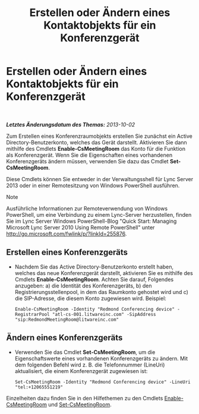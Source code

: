 ﻿---
title: Erstellen oder Ändern eines Kontaktobjekts für ein Konferenzgerät
TOCTitle: Erstellen oder Ändern eines Kontaktobjekts für ein Konferenzgerät
ms:assetid: 62ed64be-379c-417d-9453-511881cf5604
ms:mtpsurl: https://technet.microsoft.com/de-de/library/JJ994035(v=OCS.15)
ms:contentKeyID: 52056350
ms.date: 05/19/2016
mtps_version: v=OCS.15
ms.translationtype: HT
---

# Erstellen oder Ändern eines Kontaktobjekts für ein Konferenzgerät

 

_**Letztes Änderungsdatum des Themas:** 2013-10-02_

Zum Erstellen eines Konferenzraumobjekts erstellen Sie zunächst ein Active Directory-Benutzerkonto, welches das Gerät darstellt. Aktivieren Sie dann mithilfe des Cmdlets **Enable-CsMeetingRoom** das Konto für die Funktion als Konferenzgerät. Wenn Sie die Eigenschaften eines vorhandenen Konferenzgeräts ändern müssen, verwenden Sie dazu das Cmdlet **Set-CsMeetingRoom**.

Diese Cmdlets können Sie entweder in der Verwaltungsshell für Lync Server 2013 oder in einer Remotesitzung von Windows PowerShell ausführen.


> [!NOTE]
> Ausführliche Informationen zur Remoteverwendung von Windows PowerShell, um eine Verbindung zu einem Lync-Server herzustellen, finden Sie im Lync Server&nbsp;Windows PowerShell-Blog "Quick Start: Managing Microsoft Lync Server 2010 Using Remote PowerShell" unter <A href="http://go.microsoft.com/fwlink/p/?linkid=255876">http://go.microsoft.com/fwlink/p/?linkId=255876</A>.




## Erstellen eines Konferenzgeräts

  - Nachdem Sie das Active Directory-Benutzerkonto erstellt haben, welches das neue Konferenzgerät darstellt, aktivieren Sie es mithilfe des Cmdlets **Enable-CsMeetingRoom**. Achten Sie darauf, Folgendes anzugeben: a) die Identität des Konferenzgeräts, b) den Registrierungsstellenpool, in dem das Raumkonto gehostet wird und c) die SIP-Adresse, die diesem Konto zugewiesen wird. Beispiel:
    
        Enable-CsMeetingRoom -Identity "Redmond Conferencing device" -RegistrarPool "atl-cs-001.litwareinc.com" -SipAddress "sip:RedmondMeetingRoom@litwareinc.com"

## Ändern eines Konferenzgeräts

  - Verwenden Sie das Cmdlet **Set-CsMeetingRoom**, um die Eigenschaftswerte eines vorhandenen Konferenzgeräts zu ändern. Mit dem folgenden Befehl wird z. B. die Telefonnummer (LineUri) aktualisiert, die einem Konferenzgerät zugewiesen ist:
    
        Set-CsMeetingRoom -Identity "Redmond Conferencing device" -LineUri "tel:+12065551219"

Einzelheiten dazu finden Sie in den Hilfethemen zu den Cmdlets [Enable-CsMeetingRoom](https://docs.microsoft.com/en-us/powershell/module/skype/Enable-CsMeetingRoom) und [Set-CsMeetingRoom](https://docs.microsoft.com/en-us/powershell/module/skype/Set-CsMeetingRoom).

